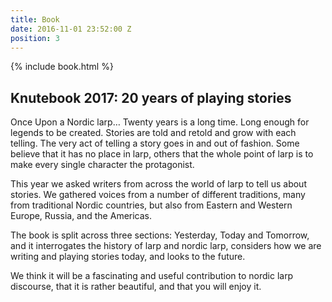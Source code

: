 ```yaml
---
title: Book
date: 2016-11-01 23:52:00 Z
position: 3
---
```


{% include book.html %}

## Knutebook 2017: 20 years of playing stories

Once Upon a Nordic larp…
Twenty years is a long time. Long enough for legends to be created. Stories are told and retold and grow with each telling. The very act of telling a story goes in and out of fashion. Some believe that it has no place in larp, others that the whole point of larp is to make every single character the protagonist.

This year we asked writers from across the world of larp to tell us about stories. We gathered voices from a number of different traditions, many from traditional Nordic countries, but also from Eastern and Western Europe, Russia, and the Americas.

The book is split across three sections: Yesterday, Today and Tomorrow, and it interrogates the history of larp and nordic larp, considers how we are writing and playing stories today, and looks to the future.

We think it will be a fascinating and useful contribution to nordic larp discourse, that it is rather beautiful, and that you will enjoy it.